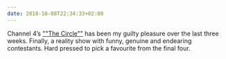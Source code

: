 ```yaml
---
date: 2018-10-08T22:34:33+02:00
---
```


Channel 4’s [""The Circle""](https://en.wikipedia.org/wiki/The_Circle_(TV_series)) has been my guilty pleasure over the last three weeks. Finally, a reality show with funny, genuine and endearing contestants. Hard pressed to pick a favourite from the final four.
